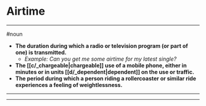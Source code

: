 # Airtime
---
#noun
- **The duration during which a radio or television program (or part of one) is transmitted.**
	- _Example: Can you get me some airtime for my latest single?_
- **The [[c/_chargeable|chargeable]] use of a mobile phone, either in minutes or in units [[d/_dependent|dependent]] on the use or traffic.**
- **The period during which a person riding a rollercoaster or similar ride experiences a feeling of weightlessness.**
---
---
